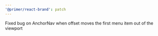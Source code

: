 ```yaml
---
'@primer/react-brand': patch
---
```


Fixed bug on AnchorNav when offset moves the first menu item out of the viewport
